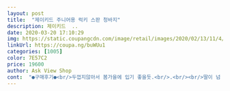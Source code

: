 ```yaml
---
layout: post 
title:  "제이키드 주니어용 럭키 스판 청바지" 
description: 제이키드  ..
date: 2020-03-20 17:10:29 
img: https://static.coupangcdn.com/image/retail/images/2020/02/13/11/4/7bc556cf-acc4-4122-82c0-38a77f73640b.jpg 
linkUrl: https://coupa.ng/buWUu1 
categories: [1005] 
color: 7E57C2 
price: 19600 
author: Ask View Shop 
cont:  "●구매후기●<br/>두껍지않아서 봄가을에 입기 좋을듯.<br/>.<br/><br/>딸이 넘 좋아해요^^<br/>색깔이 밝아 예쁘고 날씬해 보이네요~ 아이도 맘에 들어해요.<br/><br/>생각보다는 조금 안이뻐요   밑위쪽이 좀 안이쁘네요  길이는 조금 길어 접어 입히면 되는데  밑위부분이 보기에 별로에요 148센티 39키로 17호 사입었습니다<br/>키 133, 몸무게 31kg인 딸램이 13호 입은 모습이에요<br/>편~~한스판바지 요즘에.<br/> 딱입기좋아요<br/>한단 접으니 딱 맞습니다.<br/><br/>두껍지않아서 봄가을에 입기 좋을듯.<br/>.<br/><br/>딸이 넘 좋아해요^^<br/>색깔이 밝아 예쁘고 날씬해 보이네요~ 아이도 맘에 들어해요.<br/><br/>생각보다는 조금 안이뻐요   밑위쪽이 좀 안이쁘네요  길이는 조금 길어 접어 입히면 되는데  밑위부분이 보기에 별로에요 148센티 39키로 17호 사입었습니다<br/>키 133, 몸무게 31kg인 딸램이 13호 입은 모습이에요<br/>편~~한스판바지 요즘에.<br/> 딱입기좋아요<br/>한단 접으니 딱 맞습니다.<br/><br/>" 
---
```


